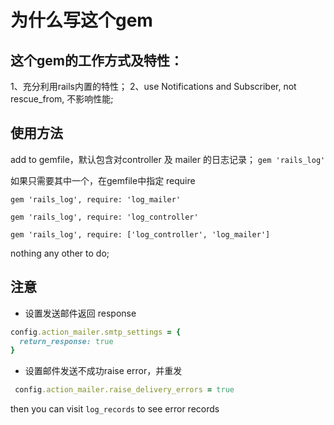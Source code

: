 # 为什么写这个gem


## 这个gem的工作方式及特性：

1、充分利用rails内置的特性；
2、use Notifications and Subscriber, not rescue_from, 不影响性能;

## 使用方法

add to gemfile，默认包含对controller 及 mailer 的日志记录；
`gem 'rails_log'`

如果只需要其中一个，在gemfile中指定 require

`gem 'rails_log', require: 'log_mailer'`

`gem 'rails_log', require: 'log_controller'`

`gem 'rails_log', require: ['log_controller', 'log_mailer']`

nothing any other to do;

## 注意

* 设置发送邮件返回 response

```ruby
config.action_mailer.smtp_settings = {
  return_response: true
}
```

* 设置邮件发送不成功raise error，并重发

```ruby
 config.action_mailer.raise_delivery_errors = true
```


then you can visit `log_records` to see error records
